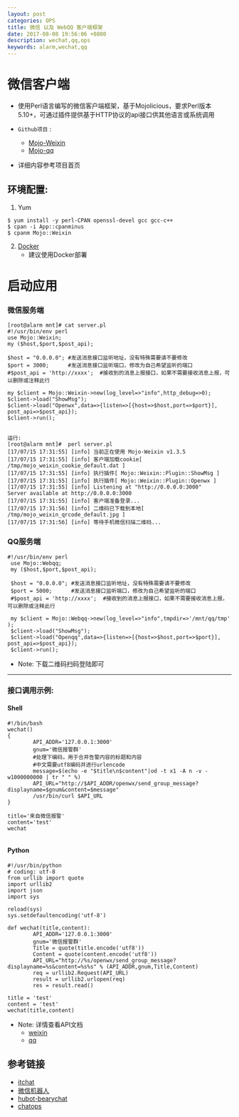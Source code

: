 ```yaml
---
layout: post
categories: OPS
title: 微信 以及 WebQQ 客户端框架
date: 2017-08-08 19:56:06 +0800
description: wechat,qq,ops
keywords: alarm,wechat,qq
---
```



#  微信客户端
- 使用Perl语言编写的微信客户端框架，基于Mojolicious，要求Perl版本5.10+，可通过插件提供基于HTTP协议的api接口供其他语言或系统调用


- `Github项目` :     
    - [Mojo-Weixin](https://github.com/jevic/Mojo-Weixin)
    - [Mojo-qq](https://github.com/sjdy521/Mojo-Webqq)
- 详细内容参考项目首页

<!-- more -->

## 环境配置:
1. Yum

```
$ yum install -y perl-CPAN openssl-devel gcc gcc-c++
$ cpan -i App::cpanminus
$ cpanm Mojo::Weixin

```

2. [Docker](https://github.com/jevic/Mojo-Weixin/blob/master/Docker.md)
   - 建议使用Docker部署

# 启动应用

### 微信服务端
```
[root@alarm mnt]# cat server.pl
#!/usr/bin/env perl
use Mojo::Weixin;
my ($host,$port,$post_api);

$host = "0.0.0.0"; #发送消息接口监听地址，没有特殊需要请不要修改
$port = 3000;      #发送消息接口监听端口，修改为自己希望监听的端口
#$post_api = 'http://xxxx';  #接收到的消息上报接口，如果不需要接收消息上报，可以删除或注释此行

my $client = Mojo::Weixin->new(log_level=>"info",http_debug=>0);
$client->load("ShowMsg");
$client->load("Openwx",data=>{listen=>[{host=>$host,port=>$port}], post_api=>$post_api});
$client->run();


运行:
[root@alarm mnt]#  perl server.pl
[17/07/15 17:31:55] [info] 当前正在使用 Mojo-Weixin v1.3.5
[17/07/15 17:31:55] [info] 客户端加载cookie[ /tmp/mojo_weixin_cookie_default.dat ]
[17/07/15 17:31:55] [info] 执行插件[ Mojo::Weixin::Plugin::ShowMsg ]
[17/07/15 17:31:55] [info] 执行插件[ Mojo::Weixin::Plugin::Openwx ]
[17/07/15 17:31:55] [info] Listening at "http://0.0.0.0:3000"
Server available at http://0.0.0.0:3000
[17/07/15 17:31:55] [info] 客户端准备登录...
[17/07/15 17:31:56] [info] 二维码已下载到本地[ /tmp/mojo_weixin_qrcode_default.jpg ]
[17/07/15 17:31:56] [info] 等待手机微信扫描二维码...

```

### QQ服务端

```
#!/usr/bin/env perl
 use Mojo::Webqq;
 my ($host,$port,$post_api);

 $host = "0.0.0.0"; #发送消息接口监听地址，没有特殊需要请不要修改
 $port = 5000;      #发送消息接口监听端口，修改为自己希望监听的端口
 #$post_api = 'http://xxxx';  #接收到的消息上报接口，如果不需要接收消息上报，可以删除或注释此行

 my $client = Mojo::Webqq->new(log_level=>"info",tmpdir=>'/mnt/qq/tmp' );
 $client->load("ShowMsg");
 $client->load("Openqq",data=>{listen=>[{host=>$host,port=>$port}], post_api=>$post_api});
 $client->run();

```
- Note: 下载二维码扫码登陆即可


---


### 接口调用示例:
#### Shell
```
#!/bin/bash
wechat()
{
        API_ADDR='127.0.0.1:3000'
        gnum='微信报警群'
        #处理下编码，用于合并告警内容的标题和内容
        #中文需要utf8编码并进行urlencode
        message=$(echo -e "$title\n$content"|od -t x1 -A n -v -w1000000000 | tr " " %)
        API_URL="http://$API_ADDR/openwx/send_group_message?displayname=$gnum&content=$message"
        /usr/bin/curl $API_URL
}

title='来自微信报警'
content='test'
wechat


```

#### Python

```
#!/usr/bin/python
# coding: utf-8
from urllib import quote
import urllib2
import json
import sys

reload(sys)
sys.setdefaultencoding('utf-8')

def wechat(title,content):
        API_ADDR='127.0.0.1:3000'
        gnum='微信报警群'
        Title = quote(title.encode('utf8'))
        Content = quote(content.encode('utf8'))
        API_URL="http://%s/openwx/send_group_message?displayname=%s&content=%s%s" % (API_ADDR,gnum,Title,Content)
        req = urllib2.Request(API_URL)
        result = urllib2.urlopen(req)
        res = result.read()

title = 'test'
content = 'test'
wechat(title,content)

```

- Note: 详情查看API文档
    - [weixin](https://github.com/sjdy521/Mojo-Weixin/blob/master/API.md)
    - [qq](https://github.com/sjdy521/Mojo-Webqq/blob/master/API.md)

## 参考链接
- [itchat](https://itchat.readthedocs.io/zh/latest/)
- [微信机器人](http://www.jianshu.com/p/5d4de51f5375)
- [hubot-bearychat](https://github.com/bearyinnovative/hubot-bearychat/blob/master/README_CN.md)
- [chatops](https://jevic.github.io/2017/02/07/chatops/)



